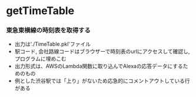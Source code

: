 # getTimeTable
### 東急東横線の時刻表を取得する

* 出力は'./TimeTable.pkl'ファイル
* 駅コード, 会社路線コードはブラウザーで時刻表のurlにアクセスして確認し,プログラムに埋めこむ
* 出力形式は、AWSのLambda関数に取り込んでAlexaの応答データにするためのもの
* 例とした渋谷駅では「上り」がないため応急的にコメントアウトしている行がある
